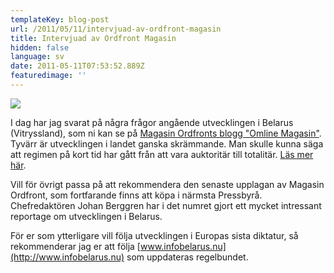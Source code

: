 ```yaml
---
templateKey: blog-post
url: /2011/05/11/intervjuad-av-ordfront-magasin
title: Intervjuad av Ordfront Magasin
hidden: false
language: sv
date: 2011-05-11T07:53:52.889Z
featuredimage: ''
---
```

![](/uploads/om-omslag-omline-1102.jpg)

I dag har jag svarat på några frågor angående utvecklingen i Belarus (Vitryssland), som ni kan se på [Magasin Ordfronts blogg "Omline Magasin"](http://omlinemagasin.se/2011/05/11/stamningen-ar-obehaglig/). Tyvärr är utvecklingen i landet ganska skrämmande. Man skulle kunna säga att regimen på kort tid har gått från att vara auktoritär till totalitär. [Läs mer här](http://omlinemagasin.se/2011/05/11/stamningen-ar-obehaglig/).

Vill för övrigt passa på att rekommendera den senaste upplagan av Magasin Ordfront, som fortfarande finns att köpa i närmsta Pressbyrå. Chefredaktören Johan Berggren har i det numret gjort ett mycket intressant reportage om utvecklingen i Belarus.

För er som ytterligare vill följa utvecklingen i Europas sista diktatur, så rekommenderar jag er att följa [www.infobelarus.nu](http://www.infobelarus.nu) som uppdateras regelbundet.
